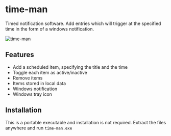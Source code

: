 # time-man

Timed notification software. Add entries which will trigger at the specified time in the form of a windows notification.

![time-man](https://lh3.googleusercontent.com/ORHufCALRaivF_q9vxqxdWNLr68XB-L5b-wMyTStoYGRRYlVOS4ZNovEgfJWqZ7y-PP6s757L32LBPUBpSimkZMNG3UOF1s8SA7bW2gH=w1074-h650-rw-no)


## Features

* Add a scheduled item, specifying the title and the time
* Toggle each item as active/inactive
* Remove items
* Items stored in local data
* Windows notification
* Windows tray icon

## Installation

This is a portable executable and installation is not required. Extract the files anywhere and run `time-man.exe`
